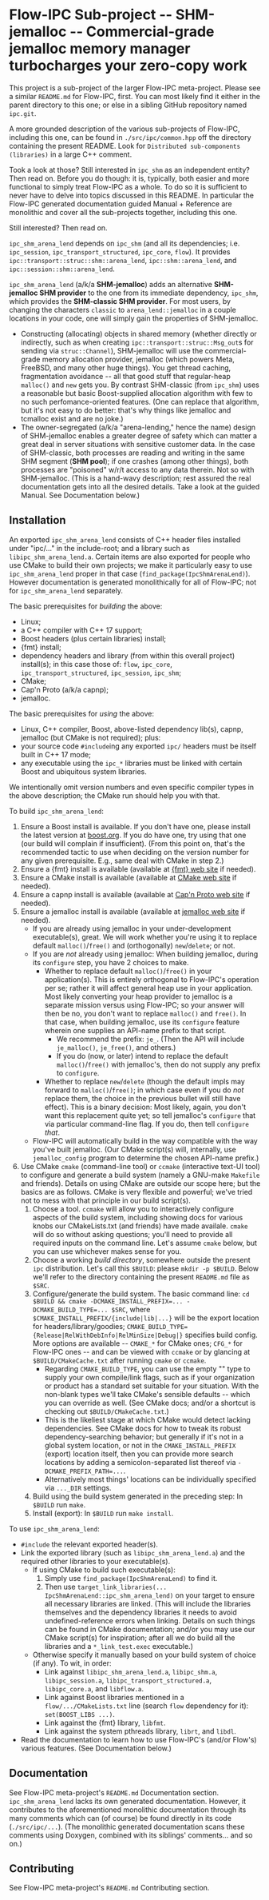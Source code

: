 # Flow-IPC Sub-project -- SHM-jemalloc -- Commercial-grade jemalloc memory manager turbocharges your zero-copy work

This project is a sub-project of the larger Flow-IPC meta-project.  Please see
a similar `README.md` for Flow-IPC, first.  You can most likely find it either in the parent
directory to this one; or else in a sibling GitHub repository named `ipc.git`.

A more grounded description of the various sub-projects of Flow-IPC, including this one, can be found
in `./src/ipc/common.hpp` off the directory containing the present README.  Look for
`Distributed sub-components (libraries)` in a large C++ comment.

Took a look at those?  Still interested in `ipc_shm` as an independent entity?  Then read on.
Before you do though: it is, typically, both easier and more functional to simply treat Flow-IPC as a whole.
To do so it is sufficient to never have to delve into topics discussed in this README.  In particular
the Flow-IPC generated documentation guided Manual + Reference are monolithic and cover all the
sub-projects together, including this one.

Still interested?  Then read on.

`ipc_shm_arena_lend` depends on `ipc_shm` (and all its dependencies; i.e. `ipc_session`, `ipc_transport_structured`,
`ipc_core`, `flow`).  It provides `ipc::transport::struc::shm::arena_lend`, `ipc::shm::arena_lend`, and
`ipc::session::shm::arena_lend`.

`ipc_shm_arena_lend` (a/k/a **SHM-jemalloc**) adds an alternative **SHM-jemalloc SHM provider** to the one from
its immediate dependency, `ipc_shm`, which provides the **SHM-classic SHM provider**.
For most users, by changing the characters `classic` to `arena_lend::jemalloc` in a couple locations in
your code, one will simply gain the properties of SHM-jemalloc.

  - Constructing (allocating) objects in shared memory (whether directly or indirectly, such as when
    creating `ipc::transport::struc::Msg_out`s for sending via `struc::Channel`), SHM-jemalloc will use
    the commercial-grade memory allocation provider, jemalloc (which powers Meta, FreeBSD, and many other
    huge things).  You get thread caching, fragmentation avoidance -- all that good stuff that regular-heap
    `malloc()` and `new` gets you.  By contrast SHM-classic (from `ipc_shm`) uses a reasonable but basic
    Boost-supplied allocation algorithm with few to no such perfomance-oriented features.  (One can replace
    that algorithm, but it's not easy to do better: that's why things like jemalloc and tcmalloc exist and
    are no joke.)
  - The owner-segregated (a/k/a "arena-lending," hence the name) design of SHM-jemalloc enables a greater
    degree of safety which can matter a great deal in server situations with sensitive customer data.
    In the case of SHM-classic, both processes are reading and writing in the same SHM segment (**SHM pool**);
    if one crashes (among other things), both processes are "poisoned" w/r/t access to any data therein.
    Not so with SHM-jemalloc.  (This is a hand-wavy description; rest assured the real documentation gets into
    all the desired details.  Take a look at the guided Manual.  See Documentation below.)

## Installation

An exported `ipc_shm_arena_lend` consists of C++ header files installed under "ipc/..." in the
include-root; and a library such as `libipc_shm_arena_lend.a`.
Certain items are also exported for people who use CMake to build their own
projects; we make it particularly easy to use `ipc_shm_arena_lend` proper in that case
(`find_package(IpcShmArenaLend)`).  However documentation is generated monolithically for all of Flow-IPC;
not for `ipc_shm_arena_lend` separately.

The basic prerequisites for *building* the above:

  - Linux;
  - a C++ compiler with C++ 17 support;
  - Boost headers (plus certain libraries) install;
  - {fmt} install;
  - dependency headers and library (from within this overall project) install(s); in this case those of:
    `flow`, `ipc_core`, `ipc_transport_structured`, `ipc_session`, `ipc_shm`;
  - CMake;
  - Cap'n Proto (a/k/a capnp);
  - jemalloc.

The basic prerequisites for *using* the above:

  - Linux, C++ compiler, Boost, above-listed dependency lib(s), capnp, jemalloc (but CMake is not required); plus:
  - your source code `#include`ing any exported `ipc/` headers must be itself built in C++ 17 mode;
  - any executable using the `ipc_*` libraries must be linked with certain Boost and ubiquitous
    system libraries.

We intentionally omit version numbers and even specific compiler types in the above description; the CMake run
should help you with that.

To build `ipc_shm_arena_lend`:

  1. Ensure a Boost install is available.  If you don't have one, please install the latest version at
     [boost.org](https://boost.org).  If you do have one, try using that one (our build will complain if insufficient).
     (From this point on, that's the recommended tactic to use when deciding on the version number for any given
     prerequisite.  E.g., same deal with CMake in step 2.)
  2. Ensure a {fmt} install is available (available at [{fmt} web site](https://fmt.dev/) if needed).
  3. Ensure a CMake install is available (available at [CMake web site](https://cmake.org/download/) if needed).
  4. Ensure a capnp install is available (available at [Cap'n Proto web site](https://capnproto.org/) if needed).
  5. Ensure a jemalloc install is available (available at [jemalloc web site](https://jemalloc.net/) if needed).
     - If you are already using jemalloc in your under-development executable(s), great.  We will work
       whether you're using it to replace default `malloc()`/`free()` and (orthogonally) `new`/`delete`; or
       not.
     - If you are *not* already using jemalloc: When building jemalloc, during its `configure` step, you
       have 2 choices to make.
       - Whether to replace default `malloc()`/`free()` in your application(s).  This is entirely orthogonal
         to Flow-IPC's operation per se; rather it will affect general heap use in your application.
         Most likely converting your heap provider to jemalloc is a separate mission versus using Flow-IPC;
         so your answer will then be no, you don't want to replace `malloc()` and `free()`.  In that case,
         when building jemalloc, use its `configure` feature wherein one supplies an API-name prefix to that
         script.
         - We recommend the prefix: `je_`.  (Then the API will include `je_malloc()`, `je_free()`, and others.)
         - If you do (now, or later) intend to replace the default `malloc()`/`free()` with jemalloc's, then
           do not supply any prefix to `configure`.
       - Whether to replace `new`/`delete` (though the default impls may forward to `malloc()`/`free()`; in which
         case even if you do *not* replace them, the choice in the previous bullet will still have effect).
         This is a binary decision: Most likely, again, you don't want this replacement quite yet;
         so tell jemalloc's `configure` that via particular command-line flag.  If you do, then tell `configure`
         *that*.
     - Flow-IPC will automatically build in the way compatible with the way you've built jemalloc.
       (Our CMake script(s) will, internally, use `jemalloc_config` program to determine the chosen API-name
       prefix.)
  6. Use CMake `cmake` (command-line tool) or `ccmake` (interactive text-UI tool) to configure and generate
     a build system (namely a GNU-make `Makefile` and friends).  Details on using CMake are outside our scope here;
     but the basics are as follows.  CMake is very flexible and powerful; we've tried not to mess with that principle
     in our build script(s).
     1. Choose a tool.  `ccmake` will allow you to interactively configure aspects of the build system, including
        showing docs for various knobs our CMakeLists.txt (and friends) have made availale.  `cmake` will do so without
        asking questions; you'll need to provide all required inputs on the command line.  Let's assume `cmake` below,
        but you can use whichever makes sense for you.
     2. Choose a working *build directory*, somewhere outside the present `ipc` distribution.  Let's call this
        `$BUILD`: please `mkdir -p $BUILD`.  Below we'll refer to the directory containing the present `README.md` file
        as `$SRC`.
     3. Configure/generate the build system.  The basic command line:
        `cd $BUILD && cmake -DCMAKE_INSTALL_PREFIX=... -DCMAKE_BUILD_TYPE=... $SRC`,
        where `$CMAKE_INSTALL_PREFIX/{include|lib|...}` will be the export location for headers/library/goodies;
        `CMAKE_BUILD_TYPE={Release|RelWithDebInfo|RelMinSize|Debug|}` specifies build config.
        More options are available -- `CMAKE_*` for CMake ones; `CFG_*` for Flow-IPC ones -- and can be
        viewed with `ccmake` or by glancing at `$BUILD/CMakeCache.txt` after running `cmake` or `ccmake`.
        - Regarding `CMAKE_BUILD_TYPE`, you can use the empty "" type to supply
          your own compile/link flags, such as if your organization or product has a standard set suitable for your
          situation.  With the non-blank types we'll take CMake's sensible defaults -- which you can override
          as well.  (See CMake docs; and/or a shortcut is checking out `$BUILD/CMakeCache.txt`.)
        - This is the likeliest stage at which CMake would detect lacking dependencies.  See CMake docs for
          how to tweak its robust dependency-searching behavior; but generally if it's not in a global system
          location, or not in the `CMAKE_INSTALL_PREFIX` (export) location itself, then you can provide more
          search locations by adding a semicolon-separated list thereof via `-DCMAKE_PREFIX_PATH=...`.
        - Alternatively most things' locations can be individually specified via `..._DIR` settings.
     4. Build using the build system generated in the preceding step:  In `$BUILD` run `make`.  
     5. Install (export):  In `$BUILD` run `make install`.  

To use `ipc_shm_arena_lend`:

  - `#include` the relevant exported header(s).
  - Link the exported library (such as `libipc_shm_arena_lend.a`) and the required other libraries to
    your executable(s).
    - If using CMake to build such executable(s):
      1. Simply use `find_package(IpcShmArenaLend)` to find it.
      2. Then use `target_link_libraries(... IpcShmArenaLend::ipc_shm_arena_lend)` on your target
         to ensure all necessary libraries are linked.
         (This will include the libraries themselves and the dependency libraries it needs to avoid undefined-reference
         errors when linking.  Details on such things can be found in CMake documentation; and/or you may use
         our CMake script(s) for inspiration; after all we do build all the libraries and a `*_link_test.exec`
         executable.)
    - Otherwise specify it manually based on your build system of choice (if any).  To wit, in order:
      - Link against `libipc_shm_arena_lend.a`, `libipc_shm.a`, `libipc_session.a`, `libipc_transport_structured.a`,
        `libipc_core.a`, and `libflow.a`.
      - Link against Boost libraries mentioned in a `flow/.../CMakeLists.txt` line (search `flow` dependency for it):
        `set(BOOST_LIBS ...)`.
      - Link against the {fmt} library, `libfmt`.
      - Link against the system pthreads library, `librt`, and `libdl`.
  - Read the documentation to learn how to use Flow-IPC's (and/or Flow's) various features.
    (See Documentation below.)

## Documentation

See Flow-IPC meta-project's `README.md` Documentation section.  `ipc_shm_arena_lend` lacks its own generated
documentation.  However, it contributes to the aforementioned monolithic documentation through its many comments which
can (of course) be found directly in its code (`./src/ipc/...`).  (The monolithic generated documentation scans
these comments using Doxygen, combined with its siblings' comments... and so on.)

## Contributing

See Flow-IPC meta-project's `README.md` Contributing section.
